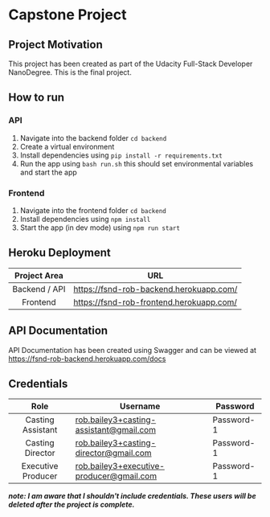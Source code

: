 # Capstone Project

## Project Motivation

This project has been created as part of the Udacity Full-Stack Developer NanoDegree. This is the final project. 

## How to run

### API

1. Navigate into the backend folder `cd backend`
2. Create a virtual environment
3. Install dependencies using `pip install -r requirements.txt`
4. Run the app using `bash run.sh` this should set environmental variables and start the app

### Frontend

1. Navigate into the frontend folder `cd backend`
2. Install dependencies using `npm install`
3. Start the app (in dev mode) using `npm run start`

## Heroku Deployment

| Project Area  | URL                                      |
| :-----------: | ---------------------------------------- |
| Backend / API | https://fsnd-rob-backend.herokuapp.com/  |
|   Frontend    | https://fsnd-rob-frontend.herokuapp.com/ |

## API Documentation

API Documentation has been created using Swagger and can be viewed at https://fsnd-rob-backend.herokuapp.com/docs

## Credentials

|        Role        | Username                                 | Password   |
| :----------------: | ---------------------------------------- | ---------- |
| Casting Assistant  | rob.bailey3+casting-assistant@gmail.com  | Password-1 |
|  Casting Director  | rob.bailey3+casting-director@gmail.com   | Password-1 |
| Executive Producer | rob.bailey3+executive-producer@gmail.com | Password-1 |

***note: I am aware that I shouldn't include credentials. These users will be deleted after the project is complete.***